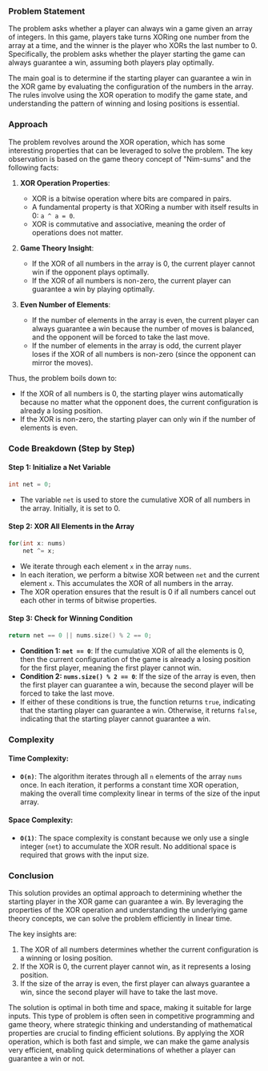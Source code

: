 ### Problem Statement
The problem asks whether a player can always win a game given an array of integers. In this game, players take turns XORing one number from the array at a time, and the winner is the player who XORs the last number to 0. Specifically, the problem asks whether the player starting the game can always guarantee a win, assuming both players play optimally.

The main goal is to determine if the starting player can guarantee a win in the XOR game by evaluating the configuration of the numbers in the array. The rules involve using the XOR operation to modify the game state, and understanding the pattern of winning and losing positions is essential.

### Approach
The problem revolves around the XOR operation, which has some interesting properties that can be leveraged to solve the problem. The key observation is based on the game theory concept of "Nim-sums" and the following facts:

1. **XOR Operation Properties**:
   - XOR is a bitwise operation where bits are compared in pairs.
   - A fundamental property is that XORing a number with itself results in 0: `a ^ a = 0`.
   - XOR is commutative and associative, meaning the order of operations does not matter.
   
2. **Game Theory Insight**:
   - If the XOR of all numbers in the array is 0, the current player cannot win if the opponent plays optimally.
   - If the XOR of all numbers is non-zero, the current player can guarantee a win by playing optimally.
   
3. **Even Number of Elements**:
   - If the number of elements in the array is even, the current player can always guarantee a win because the number of moves is balanced, and the opponent will be forced to take the last move.
   - If the number of elements in the array is odd, the current player loses if the XOR of all numbers is non-zero (since the opponent can mirror the moves).

Thus, the problem boils down to:
- If the XOR of all numbers is 0, the starting player wins automatically because no matter what the opponent does, the current configuration is already a losing position.
- If the XOR is non-zero, the starting player can only win if the number of elements is even.

### Code Breakdown (Step by Step)

#### Step 1: Initialize a Net Variable
```cpp
int net = 0;
```
- The variable `net` is used to store the cumulative XOR of all numbers in the array. Initially, it is set to 0.

#### Step 2: XOR All Elements in the Array
```cpp
for(int x: nums)
    net ^= x;
```
- We iterate through each element `x` in the array `nums`.
- In each iteration, we perform a bitwise XOR between `net` and the current element `x`. This accumulates the XOR of all numbers in the array.
- The XOR operation ensures that the result is 0 if all numbers cancel out each other in terms of bitwise properties.

#### Step 3: Check for Winning Condition
```cpp
return net == 0 || nums.size() % 2 == 0;
```
- **Condition 1: `net == 0`**: If the cumulative XOR of all the elements is 0, then the current configuration of the game is already a losing position for the first player, meaning the first player cannot win.
- **Condition 2: `nums.size() % 2 == 0`**: If the size of the array is even, then the first player can guarantee a win, because the second player will be forced to take the last move.
- If either of these conditions is true, the function returns `true`, indicating that the starting player can guarantee a win. Otherwise, it returns `false`, indicating that the starting player cannot guarantee a win.

### Complexity

#### Time Complexity:
- **`O(n)`**: The algorithm iterates through all `n` elements of the array `nums` once. In each iteration, it performs a constant time XOR operation, making the overall time complexity linear in terms of the size of the input array.

#### Space Complexity:
- **`O(1)`**: The space complexity is constant because we only use a single integer (`net`) to accumulate the XOR result. No additional space is required that grows with the input size.

### Conclusion
This solution provides an optimal approach to determining whether the starting player in the XOR game can guarantee a win. By leveraging the properties of the XOR operation and understanding the underlying game theory concepts, we can solve the problem efficiently in linear time.

The key insights are:
1. The XOR of all numbers determines whether the current configuration is a winning or losing position.
2. If the XOR is 0, the current player cannot win, as it represents a losing position.
3. If the size of the array is even, the first player can always guarantee a win, since the second player will have to take the last move.

The solution is optimal in both time and space, making it suitable for large inputs. This type of problem is often seen in competitive programming and game theory, where strategic thinking and understanding of mathematical properties are crucial to finding efficient solutions. By applying the XOR operation, which is both fast and simple, we can make the game analysis very efficient, enabling quick determinations of whether a player can guarantee a win or not.